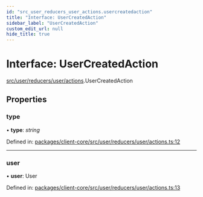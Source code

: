 ```yaml
---
id: "src_user_reducers_user_actions.usercreatedaction"
title: "Interface: UserCreatedAction"
sidebar_label: "UserCreatedAction"
custom_edit_url: null
hide_title: true
---
```


# Interface: UserCreatedAction

[src/user/reducers/user/actions](../modules/src_user_reducers_user_actions.md).UserCreatedAction

## Properties

### type

• **type**: *string*

Defined in: [packages/client-core/src/user/reducers/user/actions.ts:12](https://github.com/xr3ngine/xr3ngine/blob/673ad6a5f/packages/client-core/src/user/reducers/user/actions.ts#L12)

___

### user

• **user**: User

Defined in: [packages/client-core/src/user/reducers/user/actions.ts:13](https://github.com/xr3ngine/xr3ngine/blob/673ad6a5f/packages/client-core/src/user/reducers/user/actions.ts#L13)
